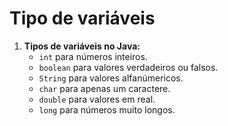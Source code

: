 # Tipo de variáveis
1. **Tipos de variáveis no Java:**  
    - `int` para números inteiros.
    - `boolean` para valores verdadeiros ou falsos.
    - `String` para valores alfanúmericos.
    - `char` para apenas um caractere.
    - `double` para valores em real.
    - `long` para números muito longos.